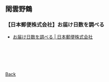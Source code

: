 ## 閑雲野鶴

### 【日本郵便株式会社】お届け日数を調べる

- [お届け日数を調べる | 日本郵便株式会社](https://www.post.japanpost.jp/send/deli_days/index.html)

<p style="margin-top: 100px;"></p>

[Back](./../../)

